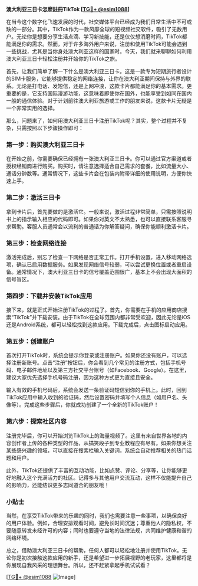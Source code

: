**澳大利亚三日卡怎麽註冊TikTok [[TG💪+ @esim1088](https://t.me/s/esim1088)]**

在当今这个数字化飞速发展的时代，社交媒体平台已经成为我们日常生活中不可或缺的一部分。其中，TikTok作为一款风靡全球的短视频社交软件，吸引了无数用户。无论你是想要分享生活点滴、学习新技能，还是仅仅想消磨时间，TikTok都能满足你的需求。然而，对于许多海外用户来说，注册和使用TikTok可能会遇到一些挑战，尤其是当你身处澳大利亚这样的国家时。今天，我们就来聊聊如何利用澳大利亚三日卡轻松注册并开始你的TikTok之旅。

首先，让我们简单了解一下什么是澳大利亚三日卡。这是一款专为短期旅行者设计的SIM卡服务，它能够提供稳定的网络连接，让你在澳大利亚期间保持与外界的联系。无论是打电话、发短信，还是上网冲浪，这款卡片都能满足你的基本需求。更重要的是，它支持国际漫游功能，这意味着即使你在国外，也能享受到如同在国内一般的通信体验。对于计划前往澳大利亚旅游或工作的朋友来说，这款卡片无疑是一个非常实用的选择。

那么，问题来了，如何用澳大利亚三日卡注册TikTok呢？其实，整个过程并不复杂，只需按照以下步骤操作即可：

### 第一步：购买澳大利亚三日卡

在开始之前，你需要确保已经拥有一张澳大利亚三日卡。你可以通过官方渠道或者授权经销商进行购买。购买时，请注意选择适合自己需求的套餐，比如流量大小、通话分钟数等。通常情况下，这些卡片会在包装内附带详细的使用说明，方便你快速上手。

### 第二步：激活三日卡

拿到卡片后，首先要做的是激活它。一般来说，激活过程非常简单，只需按照说明书上的指示输入相应的代码即可。如果你对英文不太熟悉，也可以直接联系客服寻求帮助。客服人员通常会以流利的普通话为你解答疑问，确保你能顺利激活卡片。

### 第三步：检查网络连接

激活完成后，别忘了检查一下网络是否正常工作。打开手机设置，进入移动网络选项，确认已启用数据服务。如果发现网络信号较弱，可以尝试更换位置或者重启设备。通常情况下，澳大利亚三日卡的信号覆盖范围很广，基本上不会出现大面积的信号盲区。

### 第四步：下载并安装TikTok应用

接下来，就是正式开始注册TikTok的过程了。首先，你需要在手机的应用商店搜索“TikTok”并下载安装。由于TikTok在全球范围内都非常受欢迎，因此无论是iOS还是Android系统，都可以轻松找到这款应用。下载完成后，点击图标启动应用。

### 第五步：创建账户

首次打开TikTok时，系统会提示你登录或注册账户。如果你还没有账户，可以选择注册新账号。点击“注册”按钮后，你会看到几个常见的注册方式，包括手机号码、电子邮件地址以及第三方社交平台账号（如Facebook、Google）。在这里，建议大家优先选择手机号码注册，因为这种方式更为直接且安全。

输入有效的手机号码后，系统会发送一条验证码短信到你的手机上。此时，回到TikTok应用中输入收到的验证码，然后设置密码并填写个人信息（如用户名、头像等）。完成这些步骤后，你就成功创建了一个全新的TikTok账户！

### 第六步：探索社区内容

注册完毕后，你可以开始浏览TikTok上的海量视频了。这里有来自世界各地的内容创作者上传的各种类型的作品，从搞笑段子到专业教程应有尽有。如果你想关注某些感兴趣的领域，可以直接在搜索栏输入关键词，系统会自动推荐相关的热门话题和用户。

此外，TikTok还提供了丰富的互动功能，比如点赞、评论、分享等，让你能够更好地融入这个充满活力的社区。记得多与其他用户交流互动，这样不仅能提升自己的影响力，还能结识更多志同道合的朋友哦！

### 小贴士

当然，在享受TikTok带来的乐趣的同时，我们也需要注意一些事项，以确保良好的用户体验。例如，合理安排观看时间，避免长时间沉迷；尊重他人的隐私权，不要随意转发未经许可的内容；同时也要遵守当地的法律法规，共同维护健康和谐的网络环境。

总之，借助澳大利亚三日卡的帮助，任何人都可以轻松地注册并使用TikTok。无论你是初次接触这款应用的新手，还是希望进一步拓展视野的老玩家，这里都将是你展现自我风采的理想舞台。所以，还不赶紧拿起手机试试看？

[[TG💪+ @esim1088](https://t.me/s/esim1088) ![Image](https://i.postimg.cc/4NQfJmqS/Snipaste-2025-05-13-00-14-12.png)]